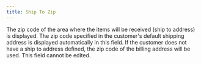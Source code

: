 ```yaml
---
title: Ship To Zip
---
```



The zip code of the area where the items will be received (ship to address) is displayed. The zip code specified in the customer's default shipping address is displayed automatically in this field. If the customer does not have a ship to address defined, the zip code of the billing address will be used. This field cannot be edited.
